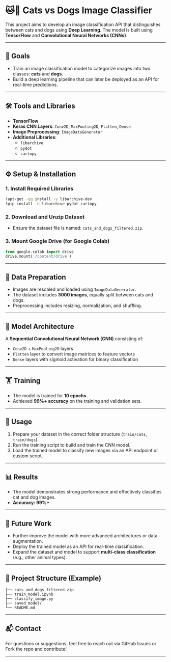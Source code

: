 
# 🐱🐶 Cats vs Dogs Image Classifier

This project aims to develop an image classification API that distinguishes between cats and dogs using **Deep Learning**. The model is built using **TensorFlow** and **Convolutional Neural Networks (CNNs)**.

---

## 📌 Goals

- Train an image classification model to categorize images into two classes: **cats** and **dogs**.
- Build a deep learning pipeline that can later be deployed as an API for real-time predictions.

---

## 🛠️ Tools and Libraries

- **TensorFlow**
- **Keras CNN Layers**: `Conv2D`, `MaxPooling2D`, `Flatten`, `Dense`
- **Image Preprocessing**: `ImageDataGenerator`
- **Additional Libraries**:
  - `libarchive`
  - `pydot`
  - `cartopy`

---

## ⚙️ Setup & Installation

### 1. Install Required Libraries

```bash
!apt-get -qq install -y libarchive-dev
!pip install -U libarchive pydot cartopy
```

### 2. Download and Unzip Dataset

- Ensure the dataset file is named: `cats_and_dogs_filtered.zip`.

### 3. Mount Google Drive (for Google Colab)

```python
from google.colab import drive
drive.mount('/content/drive')
```

---

## 🧹 Data Preparation

- Images are rescaled and loaded using `ImageDataGenerator`.
- The dataset includes **3000 images**, equally split between cats and dogs.
- Preprocessing includes resizing, normalization, and shuffling.

---

## 🧠 Model Architecture

A **Sequential Convolutional Neural Network (CNN)** consisting of:

- `Conv2D` + `MaxPooling2D` layers
- `Flatten` layer to convert image matrices to feature vectors
- `Dense` layers with sigmoid activation for binary classification

---

## 🏋️ Training

- The model is trained for **10 epochs**.
- Achieved **99%+ accuracy** on the training and validation sets.

---

## 🚀 Usage

1. Prepare your dataset in the correct folder structure (`train/cats`, `train/dogs`).
2. Run the training script to build and train the CNN model.
3. Load the trained model to classify new images via an API endpoint or custom script.

---

## 📊 Results

- The model demonstrates strong performance and effectively classifies cat and dog images.
- **Accuracy: 99%+**

---

## 🔮 Future Work

- Further improve the model with more advanced architectures or data augmentation.
- Deploy the trained model as an API for real-time classification.
- Expand the dataset and model to support **multi-class classification** (e.g., other animal types).

---

## 📁 Project Structure (Example)

```
├── cats_and_dogs_filtered.zip
├── train_model.ipynb
├── classify_image.py
├── saved_model/
└── README.md
```

---

## 📬 Contact

For questions or suggestions, feel free to reach out via GitHub Issues or Fork the repo and contribute!

---
